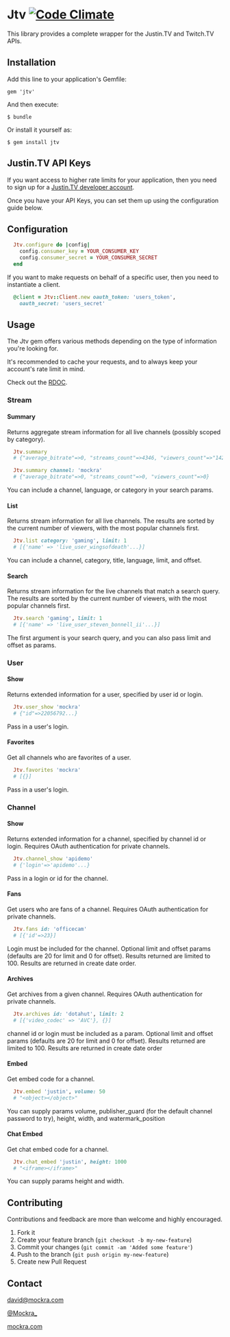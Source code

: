 # Jtv [![Code Climate](https://codeclimate.com/github/mockra/Jtv.png)](https://codeclimate.com/github/mockra/Jtv)

This library provides a complete wrapper for the Justin.TV and Twitch.TV APIs.

## Installation

Add this line to your application's Gemfile:

    gem 'jtv'

And then execute:

    $ bundle

Or install it yourself as:

    $ gem install jtv

## Justin.TV API Keys

If you want access to higher rate limits for your application, then you
need to sign up for a [Justin.TV developer account](http://www.justin.tv/developer/activate).

Once you have your API Keys, you can set them up using the configuration guide
below.

## Configuration

```ruby
  Jtv.configure do |config|
    config.consumer_key = YOUR_CONSUMER_KEY
    config.consumer_secret = YOUR_CONSUMER_SECRET
  end
```

If you want to make requests on behalf of a specific user, then you need to
instantiate a client.

```ruby
  @client = Jtv::Client.new oauth_token: 'users_token',
    oauth_secret: 'users_secret'
```

## Usage

The Jtv gem offers various methods depending on the type of information
you're looking for.

It's recommended to cache your requests, and to always keep your
account's rate limit in mind.

Check out the [RDOC](http://rubydoc.info/github/Mockra/Jtv/).

### Stream

#### Summary

Returns aggregate stream information for all live channels (possibly scoped by
category).

```ruby
  Jtv.summary
  # {"average_bitrate"=>0, "streams_count"=>4346, "viewers_count"=>"142733"}

  Jtv.summary channel: 'mockra'
  # {"average_bitrate"=>0, "streams_count"=>0, "viewers_count"=>0}
```

You can include a channel, language, or category in your search params.

#### List

Returns stream information for all live channels. The results are sorted by the
current number of viewers, with the most popular channels first.

```ruby
  Jtv.list category: 'gaming', limit: 1
  # [{'name' => 'live_user_wingsofdeath'...}]
```

You can include a channel, category, title, language, limit, and offset.

#### Search

Returns stream information for the live channels that match a search query. The
results are sorted by the current number of viewers, with the most popular
channels first.

```ruby
  Jtv.search 'gaming', limit: 1
  # [{'name' => 'live_user_steven_bonnell_ii'...}]
```

The first argument is your search query, and you can also pass limit and offset
as params.

### User

#### Show

Returns extended information for a user, specified by user id or login.

```ruby
  Jtv.user_show 'mockra'
  # {"id"=>22056792...}
```

Pass in a user's login.

#### Favorites

Get all channels who are favorites of a user.

```ruby
  Jtv.favorites 'mockra'
  # [{}]
```

Pass in a user's login.

### Channel

#### Show

Returns extended information for a channel, specified by channel id or login.
Requires OAuth authentication for private channels.

```ruby
  Jtv.channel_show 'apidemo'
  # {'login'=>'apidemo'...}
```

Pass in a login or id for the channel.

#### Fans

Get users who are fans of a channel. Requires OAuth authentication for private
channels.

```ruby
  Jtv.fans id: 'officecam'
  # [{'id'=>23}]
```

Login must be included for the channel. Optional limit and offset params
(defaults are 20 for limit and 0 for offset). Results returned are limited to
100. Results are returned in create date order.

#### Archives

Get archives from a given channel. Requires OAuth authentication for private
channels.

```ruby
  Jtv.archives id: 'dotahut', limit: 2
  # [{'video_codec' => 'AVC'}, {}]
```

channel id or login must be included as a param. Optional limit and offset
params (defaults are 20 for limit and 0 for offset). Results returned are
limited to 100. Results are returned in create date order

#### Embed

Get embed code for a channel.

```ruby
  Jtv.embed 'justin', volume: 50
  # "<object></object>"
```

You can supply params volume, publisher_guard (for the default channel password
to try), height, width, and watermark_position

#### Chat Embed

Get chat embed code for a channel.

```ruby
  Jtv.chat_embed 'justin', height: 1000
  # "<iframe></iframe>"
```

You can supply params height and width.

## Contributing

Contributions and feedback are more than welcome and highly encouraged.

1. Fork it
2. Create your feature branch (`git checkout -b my-new-feature`)
3. Commit your changes (`git commit -am 'Added some feature'`)
4. Push to the branch (`git push origin my-new-feature`)
5. Create new Pull Request

## Contact

[david@mockra.com](mailto:david@mockra.com)

[@Mockra_](http://twitter.com/#!/mockra_)

[mockra.com](http://mockra.com)
